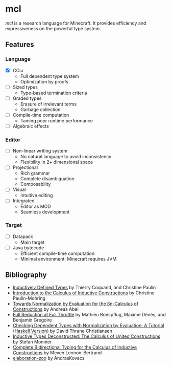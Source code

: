 # mcl

*mcl* is a research language for Minecraft.
It provides efficiency and expressiveness on the powerful type system.

## Features

### Language

- [x] CCω
  - Full dependent type system
  - Optimization by proofs
- [ ] Sized types
  - Type-based termination criteria
- [ ] Graded types
  - Erasure of irrelevant terms
  - Garbage collection
- [ ] Compile-time computation
  - Taming poor runtime performance
- [ ] Algebraic effects

### Editor

- [ ] Non-linear writing system
  - No natural language to avoid inconsistency
  - Flexibility in 2+ dimensional space
- [ ] Projectional
  - Rich grammar
  - Complete disambiguation
  - Composability
- [ ] Visual
  - Intuitive editing
- [ ] Integrated
  - Editor as MOD
  - Seamless development

### Target

- [ ] Datapack
  - Main target
- [ ] Java bytecode
  - Efficient compile-time computation
  - Minimal environment: Minecraft requires JVM

## Bibliography

- [Inductively Defined Types](https://doi.org/10.1007/3-540-52335-9_47) by Thierry Coquand, and Christine Paulin
- [Introduction to the Calculus of Inductive Constructions](https://hal.inria.fr/hal-01094195) by Christine Paulin-Mohring
- [Towards Normalization by Evaluation for the βη-Calculus of Constructions](https://doi.org/10.1007/978-3-642-12251-4_17) by Andreas Abel
- [Full Reduction at Full Throttle](https://doi.org/10.1007/978-3-642-25379-9_26) by Mathieu Boespflug, Maxime Dénès, and Benjamin Grégoire
- [Checking Dependent Types with Normalization by Evaluation: A Tutorial (Haskell Version)](https://davidchristiansen.dk/tutorials/implementing-types-hs.pdf) by David Thrane Christiansen
- [Inductive Types Deconstructed: The Calculus of United Constructions](https://doi.org/10.1145/3331554.3342607) by Stefan Monnier
- [Complete Bidirectional Typing for the Calculus of Inductive Constructions](https://arxiv.org/abs/2102.06513) by Meven Lennon-Bertrand
- [elaboration-zoo](https://github.com/AndrasKovacs/elaboration-zoo) by AndrasKovacs
